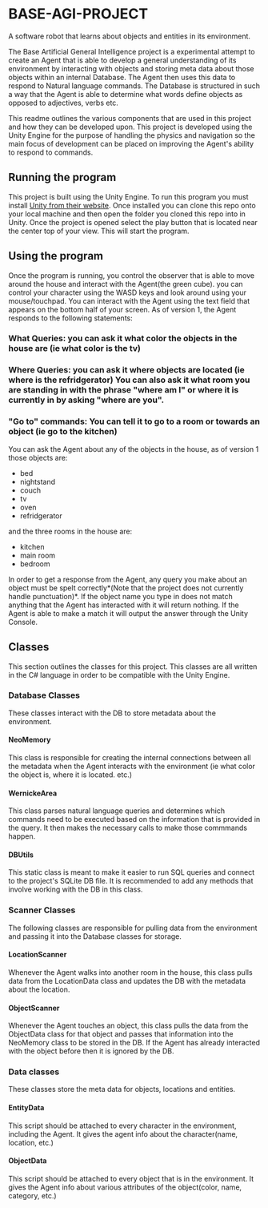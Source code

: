 # BASE-AGI-PROJECT

A software robot that learns about objects and entities in its environment.

The Base Artificial General Intelligence project is a experimental attempt to create an Agent that is able to develop a general understanding of its environment by interacting with objects and storing meta data about those objects within an internal Database.
The Agent then uses this data to respond to Natural language commands. The Database is structured in such a way that the Agent is able
to determine what words define objects as opposed to adjectives, verbs etc.

This readme outlines the various components that are used in this project and how they can be developed upon. This project is developed using the Unity Engine for the purpose of handling the physics and navigation so the main focus of development can be placed on improving the Agent's ability to respond to commands. 

## Running the program
This project is built using the Unity Engine. To run this program you must install [Unity from their website](https://unity3d.com/get-unity/download). Once installed you can clone this repo onto your local machine and then open the folder you cloned this repo into in Unity. Once the project is opened select the play button that is located near the center top of your view. This will start the program.

## Using the program
Once the program is running, you control the observer that is able to move around the house and interact with the Agent(the green cube). you can control your character using the WASD keys and look around using your mouse/touchpad. You can interact with the Agent using the text field that appears on the bottom half of your screen. As of version 1, the Agent responds to the following statements:
### What Queries: you can ask it what color the objects in the house are (ie what color is the tv)
### Where Queries: you can ask it where objects are located (ie where is the refridgerator) You can also ask it what room you are standing in with the phrase "where am I" or where it is currently in by asking "where are you".
### "Go to" commands: You can tell it to go to a room or towards an object (ie go to the kitchen)

You can ask the Agent about any of the objects in the house, as of version 1 those objects are:
<ul>
  <li>bed</li>
  <li>nightstand</li>
  <li>couch</li>
  <li>tv</li>
  <li>oven</li>
  <li>refridgerator</li>
  </ul>

and the three rooms in the house are:
<ul>
<li>kitchen</li>
<li>main room</li>
<li>bedroom</li>
</ul>
In order to get a response from the Agent, any query you make about an object must be spelt correctly*(Note that the project does not currently handle punctuation)*. If the object name you type in does not match anything that the Agent has interacted with it will return nothing. If the Agent is able to make a match it will output the answer through the Unity Console.

## Classes
This section outlines the classes for this project. This classes are all written in the C# language in order to be compatible with the Unity Engine. 

### Database Classes
These classes interact with the DB to store metadata about the environment.

#### NeoMemory
This class is responsible for creating the internal connections between all the metadata when the Agent interacts with the environment (ie what color the object is, where it is located. etc.) 

#### WernickeArea
This class parses natural language queries and determines which commands need to be executed based on the information that is provided in the query. It then makes the necessary calls to make those commmands happen.

#### DBUtils
This static class is meant to make it easier to run SQL queries and connect to the project's SQLite DB file. It is recommended to add any methods that involve working with the DB in this class. 

### Scanner Classes
The following classes are responsible for pulling data from the environment and passing it into the Database classes for storage.

#### LocationScanner
Whenever the Agent walks into another room in the house, this class pulls data from the LocationData class and updates the DB with the metadata about the location.

#### ObjectScanner
Whenever the Agent touches an object, this class pulls the data from the ObjectData class for that object and passes that information into the NeoMemory class to be stored in the DB. If the Agent has already interacted with the object before then it is ignored by the DB.

### Data classes
These classes store the meta data for objects, locations and entities.

#### EntityData
This script should be attached to every character in the environment, including the Agent. It gives the agent info about the character(name, location, etc.)

#### ObjectData
This script should be attached to every object that is in the environment. It gives the Agent info about various attributes of the object(color, name, category, etc.)
